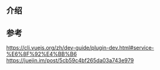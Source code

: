 ## 介绍

## 参考
https://cli.vuejs.org/zh/dev-guide/plugin-dev.html#service-%E6%8F%92%E4%BB%B6
https://juejin.im/post/5cb59c4bf265da03a743e979